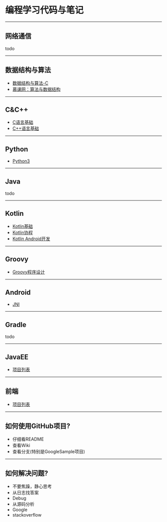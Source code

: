 # 编程学习代码与笔记

---
## 网络通信

todo

---
## 数据结构与算法

- [数据结构与算法-C](http://72df4c66.wiz03.com/share/s/1OTQNC2rEQoF2SSa6c0VIC9-2uxYIC1PXQKm28lVhy00Y5Qj)
- [慕课网：算法与数据结构](DataStructure/Play-with-Algorithms/README.md)

---
## C&C++

- [C语言基础](C&C++/c-program/README.md)
- [C++语言基础](C&C++/cplusplus-program/README.md)

---
## Python

- [Python3](Python/Python3-Base/README.md)

---
## Java

todo

---
## Kotlin

- [Kotlin基础](Kotlin/HelloKotlin/README.md)
- [Kotlin协程](Kotlin/KotlinCoroutines/README.md)
- [Kotlin Android开发](Kotlin/KotlinInAndroid/README.md)

---
## Groovy

- [Groovy程序设计](Groovy/Programming-Groovy/README.md)

---
## Android

- [JNI](Android/JNI/README.md)


---
## Gradle

todo

---
## JavaEE

- [项目列表](JavaEE/README.md)

---
## 前端

- [项目列表](Web/README.md)

---
## 如何使用GitHub项目?

- 仔细看README
- 查看Wiki
- 查看分支(特别是GoogleSample项目)

---
## 如何解决问题?

- 不要焦躁，静心思考
- 从日志找答案
- Debug
- 从源码分析
- Google
- stackoverflow
